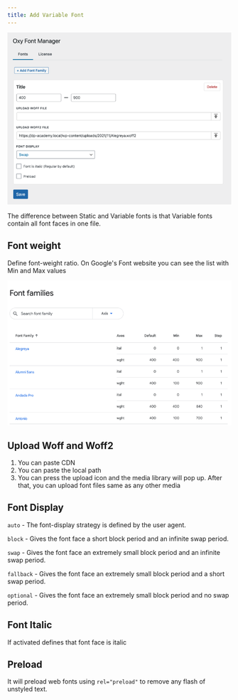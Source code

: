 ```yaml
---
title: Add Variable Font
---
```


![](/wp-content/uploads/2022/03/Screenshot-2022-03-10-at-20.41.15-800x615.png)

The difference between Static and Variable fonts is that Variable fonts contain all font faces in one file.

## Font weight

Define font-weight ratio. On Google's Font website you can see the list with Min and Max values

![](/wp-content/uploads/2022/03/Screenshot-2022-03-10-at-20.44.18-800x518.png)
## Upload Woff and Woff2

1. You can paste CDN
2. You can paste the local path
3. You can press the upload icon and the media library will pop up. After that, you can upload font files same as any other media

## Font Display

`auto` - The font-display strategy is defined by the user agent.

`block` - Gives the font face a short block period and an infinite swap period.

`swap` - Gives the font face an extremely small block period and an infinite swap period.

`fallback` - Gives the font face an extremely small block period and a short swap period.

`optional` - Gives the font face an extremely small block period and no swap period.

## Font Italic

If activated defines that font face is italic

## Preload

It will preload web fonts using `rel="preload"` to remove any flash of unstyled text.
